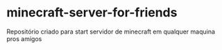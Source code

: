 # minecraft-server-for-friends
Repositório criado para start servidor de minecraft em qualquer maquina pros amigos

